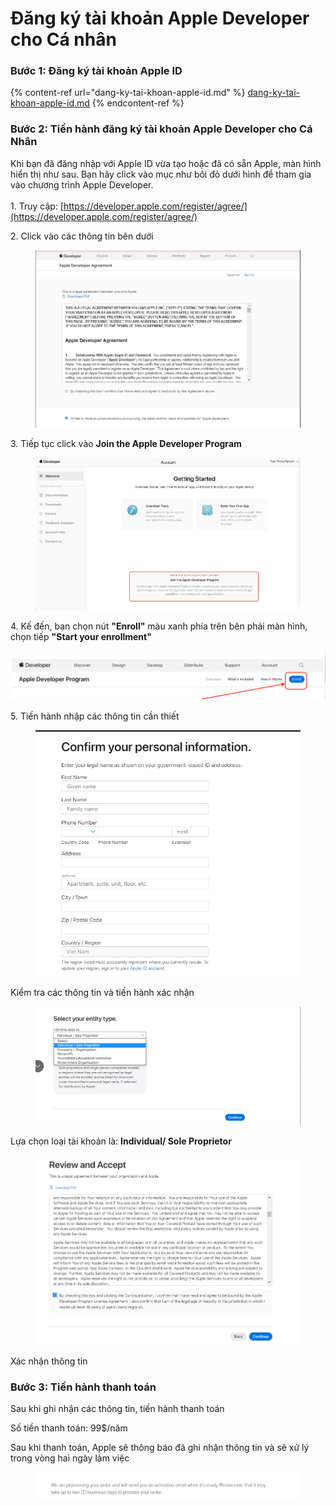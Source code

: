 # Đăng ký tài khoản Apple Developer cho Cá nhân

### Bước 1: Đăng ký tài khoản Apple ID

{% content-ref url="dang-ky-tai-khoan-apple-id.md" %}
[dang-ky-tai-khoan-apple-id.md](dang-ky-tai-khoan-apple-id.md)
{% endcontent-ref %}

### Bước 2: Tiến hành đăng ký tài khoản Apple Developer cho Cá Nhân

Khi bạn đã đăng nhập với Apple ID vừa tạo hoặc đã có sẵn Apple, màn hình hiển thị như sau. Bạn hãy click vào mục như bôi đỏ dưới hình để tham gia vào chương trình Apple Developer.\
\
1\. Truy cập: [https://developer.apple.com/register/agree/](https://developer.apple.com/register/agree/)

2\. Click vào các thông tin bên dưới

<figure><img src="../../../.gitbook/assets/image (19) (3).png" alt=""><figcaption></figcaption></figure>

3\. Tiếp tục click vào **Join the Apple Developer Program**

<figure><img src="../../../.gitbook/assets/image (2) (5).png" alt=""><figcaption></figcaption></figure>

4\. Kế đến, bạn chọn nút **"Enroll"** màu xanh phía trên bên phải màn hình, chọn tiếp **"Start your enrollment"**

****![](<../../../.gitbook/assets/image (40).png>)****

5\. Tiến hành nhập các thông tin cần thiết

<figure><img src="../../../.gitbook/assets/image (46).png" alt=""><figcaption></figcaption></figure>

Kiểm tra các thông tin và tiến hành xác nhận

<figure><img src="../../../.gitbook/assets/image (3) (2).png" alt=""><figcaption></figcaption></figure>

Lựa chọn loại tài khoản là: **Individual/ Sole Proprietor**

<figure><img src="../../../.gitbook/assets/image (42).png" alt=""><figcaption></figcaption></figure>

Xác nhận thông tin

### Bước 3: Tiến hành thanh toán

Sau khi ghi nhận các thông tin, tiến hành thanh toán

Số tiền thanh toán: 99$/năm

Sau khi thanh toán, Apple sẽ thông báo đã ghi nhận thông tin và sẽ xử lý trong vòng hai ngày làm việc

<figure><img src="../../../.gitbook/assets/image (4) (6) (1).png" alt=""><figcaption></figcaption></figure>
